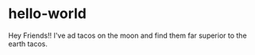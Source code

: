 # hello-world

Hey Friends!!
I've ad tacos on the moon and find them far superior to the earth tacos.
